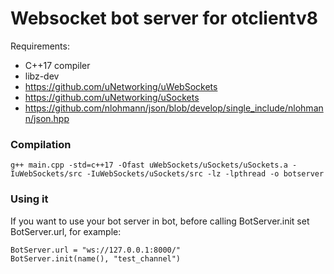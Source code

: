 # Websocket bot server for otclientv8

Requirements:
- C++17 compiler
- libz-dev
- https://github.com/uNetworking/uWebSockets
- https://github.com/uNetworking/uSockets
- https://github.com/nlohmann/json/blob/develop/single_include/nlohmann/json.hpp

### Compilation
```
g++ main.cpp -std=c++17 -Ofast uWebSockets/uSockets/uSockets.a -IuWebSockets/src -IuWebSockets/uSockets/src -lz -lpthread -o botserver
```

### Using it
If you want to use your bot server in bot, before calling BotServer.init set BotServer.url, for example:
```
BotServer.url = "ws://127.0.0.1:8000/"
BotServer.init(name(), "test_channel")
```